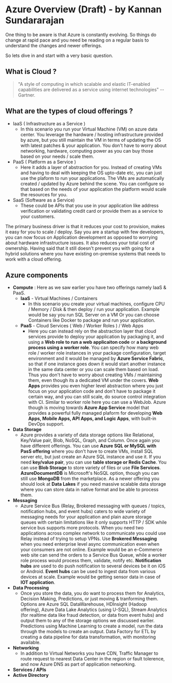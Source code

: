 # Azure Overview (Draft) - by Kannan Sundararajan

One thing to be aware is that Azure is constantly evolving. So things do change at rapid pace and you need be reading on a regular basis to understand the changes and newer offerings.

So lets dive in and start with a very basic question.

## What is Cloud ?

>"A style of computing in which scalable and elastic IT-enabled capabilities are delivered as a service using internet technologies" -- Gartner.

## What are the types of cloud offerings ?

  - IaaS ( Infrastructure as a Service )
      -  In this scenario you run your Virtual Machine (VM) on azure data center. You leverage the hardware / hosting infrastructure provided by azure, but you still maintain the VM in terms of updating the OS with latest patches & your application. You don't have to worry about networking, hardware, computing power as you can buy those based on your needs / scale them.
  - PaaS ( Platform as a Service )
      - Here it adds a layer of abstraction for you. Instead of creating VMs and having to deal with keeping the OS upto-date etc, you can just use the plaform to run your applications. The VMs are automatically created / updated by Azure behind the scene. You can configure so that based on the needs of your application the platform would scale the resources for you.
  - SaaS (Software as a Service)
      - These could be APIs that you use in your application like address verification or validating credit card or provide them as a service to your customers. 

The primary business driver is that it reduces your cost to provision, makes it easy for you to scale / deploy.  Say you are a startup with few developers, you can now focus on Application development as opposed to worrying about hardware infrastructure issues. It also reduces your total cost of ownership. Having said that it still doesn't prevent you with going for a hybrid solutions where you have existing on-premise systems that needs to work with a cloud offering. 

## Azure components

- **Compute** : Here as we saw earlier you have two offerings namely IaaS & PaaS.
   -   **IaaS** - Virtual Machines / Containers
       - In this scenario you create your virtual machines, configure CPU / Memory / Disk & then deploy / run your application. Example would be say you run SQL Server on a VM Or you can choose Containers like Docker to package and run your application.
   -   **PaaS** - Cloud Services ( Web / Worker Roles ) / Web Apps
        - Here you can instead rely on the abstraction layer that cloud services provide to deploy your application by packaging it, and using a **Web role to run a web applicaiton code** or **a background process using a worker role**.  You can specify how many web role / worker role instances in your package configuration, target environment and it would be managed by **Azure Service Fabric**, so that if one instance goes down it would start another instance in the same data center or you can scale them based on load. Thus you don't have to worry about creating VMs / maintaining them, even though its a dedicated VM under the covers. **Web Apps** provides you even higher level abstraction where you just focus on your application code and don't have to package it certain way, and you can still scale, do source control integration with CI. Similar to worker role here you can use a WebJob. Azure though is moving towards **Azure App Service** model that provides a powerful fully managed plaform for developing **Web Apps, Mobile Apps, API Apps, and Logic Apps**, with built-in DevOps support.
- **Data Storage**
     - Azure provides a variety of data storage options like Relational, Key/Value pair, Blob, NoSQL, Graph, and Column. Once again you have different offerings. You can use **Azure SQL or MySQL with PasS offering** where you don't have to create VMs, install SQL server etc, but just create an Azure SQL instance and use it. If you need **key/value pair**, you can use **table storage or Redis Cache**. You can use **Blob Storage** to store variety of files or use **File Services**. **AzureDocumentDB** is Microsoft's NoSQL option, though you can still use **MongoDB** from the marketplace. As a newer offering you should look at **Data Lakes** if you need massive scalable data storage where you can store data in native format and be able to process them.
- **Messaging** 
    - Azure Service Bus (Relay, Brokered messaging with queues / topics, notification hubs, and event hubs) caters to wide variety of messaging needs for your application and plain azure storage queues with certain limitations like it only supports HTTP / SDK while service bus supports more protocols. When you need two applications across complex network to communicate you could use Relay instead of trying to setup VPNs. Use **Brokered Messaging** when you need enterprise level async communication even when your consumers are not online. Example would be an e-Commerce web site can send the orders to a Service Bus Queue, while a worker role process would process them, validate, notify etc. **Notification hubs** are used to do push notification to several devices be it on iOS or Android. **Event hubs** can be used to ingest data from various devices at scale. Example would be getting sensor data in case of **IOT application**. 
- **Data Processing**
    - Once you store the data, you do want to process them for Analytics, Decision Making, Predictions, or just moving & tranforming them. Options are Azure SQL DataWarehouse, HDInsight (Hadoop offering), Azure Data Lake Analytics (using U-SQL), Stream Analytics (for realtime data like fraud detection, or data from event hubs) and output them to any of the storage options we discussed earlier. Predictions using Machine Learning to create a model, run the data through the models to create an output. Data Factory for ETL by creating a data pipeline for data transformation, with monitoring available. 
- **Networking**
    - In addition to Virtual Networks you have CDN, Traffic Manager to route request to nearest Data Center in the region or fault tolerence, and now Azure DNS as part of application networking. 
- **Services / APIs**
- **Active Directory**


